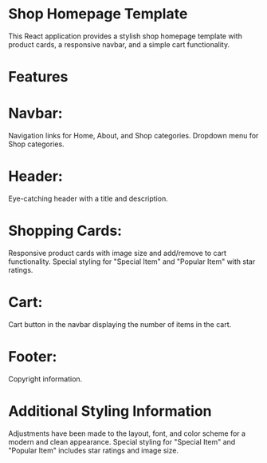 # Shop Homepage Template
This React application provides a stylish shop homepage template with product cards, a responsive navbar, and a simple cart functionality.

# Features

# Navbar:
Navigation links for Home, About, and Shop categories.
Dropdown menu for Shop categories.

# Header:
Eye-catching header with a title and description.

# Shopping Cards:
Responsive product cards with image size and add/remove to cart functionality.
Special styling for "Special Item" and "Popular Item" with star ratings.

# Cart:
Cart button in the navbar displaying the number of items in the cart.

# Footer:
Copyright information.

# Additional Styling Information
Adjustments have been made to the layout, font, and color scheme for a modern and clean appearance.
Special styling for "Special Item" and "Popular Item" includes star ratings and image size.
